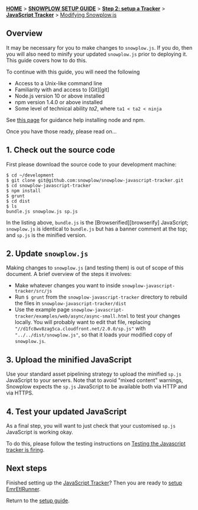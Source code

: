 [**HOME**](Home) > [**SNOWPLOW SETUP GUIDE**](Setting-up-Snowplow) > [**Step 2: setup a Tracker**](Setting-up-a-Tracker) > [**JavaScript Tracker**](Javascript-tracker-setup) > [Modifying Snowplow.js](Modifying-Snowplow-js)

## Overview

It may be necessary for you to make changes to `snowplow.js`. If you do, then you will also need to minify your updated `snowplow.js` prior to deploying it. This guide covers how to do this.

To continue with this guide, you will need the following

* Access to a Unix-like command line
* Familiarity with and access to [Git][git]
* Node.js version 10 or above installed
* npm version 1.4.0 or above installed
* Some level of technical ability _ta2_, where `ta1 < ta2 < ninja`

See [this page][node-and-npm-installation] for guidance help installing node and npm.

Once you have those ready, please read on...

## 1. Check out the source code

First please download the source code to your development machine:

    $ cd ~/development
    $ git clone git@github.com:snowplow/snowplow-javascript-tracker.git
	$ cd snowplow-javascript-tracker
    $ npm install
    $ grunt
    $ cd dist
    $ ls
    bundle.js snowplow.js sp.js

In the listing above, `bundle.js` is the [Browserified][browserify] JavaScript;  `snowplow.js` is identical to `bundle.js` but has a banner comment at the top; and `sp.js` is the minified version.

## 2. Update `snowplow.js`

Making changes to `snowplow.js` (and testing them) is out of scope of this document. A brief overview of the steps it involves:

* Make whatever changes you want to inside `snowplow-javascript-tracker/src/js`
* Run `$ grunt` from the `snowplow-javascript-tracker` directory to rebuild the files in `snowplow-javascript-tracker/dist`
* Use the example page `snowplow-javascript-tracker/examples/web/async/async-small.html` to test your changes locally. You will probably want to edit that file, replacing `"//d1fc8wv8zag5ca.cloudfront.net/2.0.0/sp.js"` with `"../../dist/snowplow.js"`, so that it loads your modified copy of `snowplow.js`.

## 3. Upload the minified JavaScript

Use your standard asset pipelining strategy to upload the minified `sp.js` JavaScript to your servers. Note that to avoid "mixed content" warnings, Snowplow expects the `sp.js` JavaScript to be available both via HTTP and via HTTPS.

## 4. Test your updated JavaScript

As a final step, you will want to just check that your customised `sp.js` JavaScript is working okay.

To do this, please follow the testing instructions on [Testing the Javascript tracker is firing](Testing%20the%20Javascript%20tracker%20is%20firing).

## Next steps

Finished setting up the [JavaScript Tracker](javascript-tracker-setup)? Then you are ready to [setup EmrEtlRunner](Setting-up-Snowplow#wiki-step3).

Return to the [setup guide](Setting-up-Snowplow).

[node-and-npm-installation]: https://gist.github.com/isaacs/579814
[browerify]: http://browserify.org/
